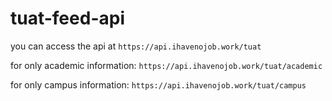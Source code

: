 # tuat-feed-api

you can access the api at `https://api.ihavenojob.work/tuat`

for only academic information: `https://api.ihavenojob.work/tuat/academic`

for only campus information: `https://api.ihavenojob.work/tuat/campus`
